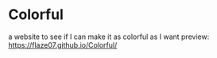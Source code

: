 # Colorful
a website to see if I can make it as colorful as I want
preview: https://flaze07.github.io/Colorful/
